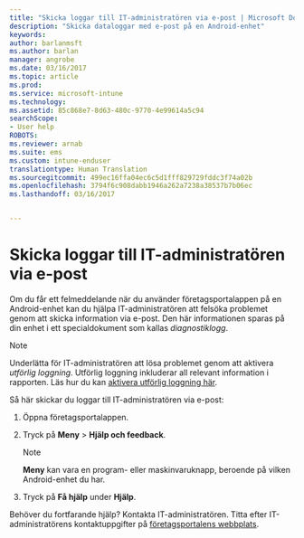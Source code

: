 ```yaml
---
title: "Skicka loggar till IT-administratören via e-post | Microsoft Docs"
description: "Skicka dataloggar med e-post på en Android-enhet"
keywords: 
author: barlanmsft
ms.author: barlan
manager: angrobe
ms.date: 03/16/2017
ms.topic: article
ms.prod: 
ms.service: microsoft-intune
ms.technology: 
ms.assetid: 85c868e7-8d63-480c-9770-4e99614a5c94
searchScope:
- User help
ROBOTS: 
ms.reviewer: arnab
ms.suite: ems
ms.custom: intune-enduser
translationtype: Human Translation
ms.sourcegitcommit: 499ec16ffa04ec6c5d1fff829729fddc3f74a02b
ms.openlocfilehash: 3794f6c908dabb1946a262a7238a38537b7b06ec
ms.lasthandoff: 03/16/2017


---
```



# <a name="send-logs-to-your-it-admin-using-email"></a>Skicka loggar till IT-administratören via e-post

Om du får ett felmeddelande när du använder företagsportalappen på en Android-enhet kan du hjälpa IT-administratören att felsöka problemet genom att skicka information via e-post. Den här informationen sparas på din enhet i ett specialdokument som kallas _diagnostiklogg_.

> [!Note]
> Underlätta för IT-administratören att lösa problemet genom att aktivera _utförlig loggning_. Utförlig loggning inkluderar all relevant information i rapporten. Läs hur du kan [aktivera utförlig loggning här](use-verbose-logging-to-help-your-it-administrator-fix-device-issues-android.md).

Så här skickar du loggar till IT-administratören via e-post:

1.  Öppna företagsportalappen.

2.  Tryck på **Meny** >  **Hjälp och feedback**.

    > [!NOTE]
    > **Meny** kan vara en program- eller maskinvaruknapp, beroende på vilken Android-enhet du har.

3.  Tryck på **Få hjälp** under **Hjälp**.

Behöver du fortfarande hjälp? Kontakta IT-administratören. Titta efter IT-administratörens kontaktuppgifter på [företagsportalens webbplats](http://portal.manage.microsoft.com).


